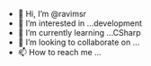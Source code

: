 - 👋 Hi, I’m @ravimsr
- 👀 I’m interested in ...development
- 🌱 I’m currently learning ...CSharp
- 💞️ I’m looking to collaborate on ...
- 📫 How to reach me ...

<!---
ravimsr/ravimsr is a ✨ special ✨ repository because its `README.md` (this file) appears on your GitHub profile.
You can click the Preview link to take a look at your changes.
--->
